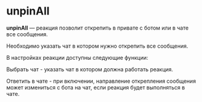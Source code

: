 # unpinAll
**unpinAll** — реакция позволит открепить в привате с ботом или в чате все сообщения.

Необходимо указать чат в котором нужно открепить все сообщения.



В настройках реакции доступны следующие функции:

Выбрать чат - указать чат в котором должна работать реакция.

Ответить в чате - при включении, направление открепления сообщения может измениться с бота на чат, если реакция будет выполняться в чате.




